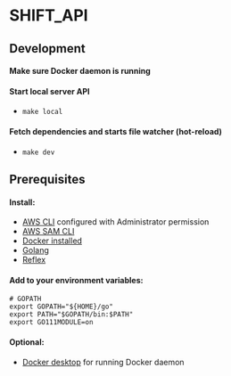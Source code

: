 # SHIFT_API

## Development

#### Make sure Docker daemon is running

#### Start local server API
- `make local`

#### Fetch dependencies and starts file watcher (hot-reload) 
- `make dev`

## Prerequisites

#### Install:

* [AWS CLI](https://docs.aws.amazon.com/cli/latest/userguide/cli-chap-install.html) configured with Administrator permission
* [AWS SAM CLI](https://aws.amazon.com/serverless/sam/)
* [Docker installed](https://www.docker.com/community-edition)
* [Golang](https://golang.org)
* [Reflex](https://github.com/cespare/reflex)

#### Add to your environment variables:
```
# GOPATH
export GOPATH="${HOME}/go"
export PATH="$GOPATH/bin:$PATH"
export GO111MODULE=on
```

#### Optional:
- [Docker desktop](https://www.docker.com/products/docker-desktop) for running Docker daemon